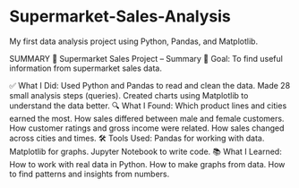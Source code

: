 # Supermarket-Sales-Analysis
My first data analysis project using Python, Pandas, and Matplotlib.




SUMMARY
🛒 Supermarket Sales Project – Summary
📌 Goal:
To find useful information from supermarket sales data.

✅ What I Did:
Used Python and Pandas to read and clean the data.
Made 28 small analysis steps (queries).
Created charts using Matplotlib to understand the data better.
🔍 What I Found:
Which product lines and cities earned the most.
How sales differed between male and female customers.
How customer ratings and gross income were related.
How sales changed across cities and times.
🛠️ Tools Used:
Pandas for working with data.
Matplotlib for graphs.
Jupyter Notebook to write code.
📚 What I Learned:
How to work with real data in Python.
How to make graphs from data.
How to find patterns and insights from numbers.
